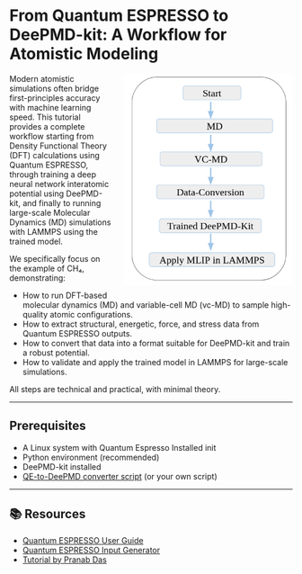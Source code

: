 # From Quantum ESPRESSO to DeePMD-kit: A Workflow for Atomistic Modeling
<img src="workflow.png" align="right" width="300" style="margin-left: 20px; margin-bottom: 20px;">

Modern atomistic simulations often bridge first-principles accuracy with machine learning speed. This tutorial provides a complete workflow starting from Density Functional Theory (DFT) calculations using Quantum ESPRESSO, through training a deep neural network interatomic potential using DeePMD-kit, and finally to running large-scale Molecular Dynamics (MD) simulations with LAMMPS using the trained model.

We specifically focus on the example of CH₄, demonstrating:

- How to run DFT-based molecular dynamics (MD) and variable-cell MD (vc-MD) to sample high-quality atomic configurations.
- How to extract structural, energetic, force, and stress data from Quantum ESPRESSO outputs.
- How to convert that data into a format suitable for DeePMD-kit and train a robust potential.
- How to validate and apply the trained model in LAMMPS for large-scale simulations.

All steps are technical and practical, with minimal theory.

---

## Prerequisites

- A Linux system with Quantum Espresso Installed init
- Python environment (recommended)
- DeePMD-kit installed
- [QE-to-DeePMD converter script]([https://github.com/deepmodeling/deepmd-kit/tree/master/tools/convert/qe](https://github.com/didarul59/QE-relax_to_DeePMD.git)) (or your own script)

---
## 📚 Resources

- [Quantum ESPRESSO User Guide](https://www.quantum-espresso.org/Doc/pw_user_guide/)
- [Quantum ESPRESSO Input Generator](https://qeinputgenerator.materialscloud.io/)
- [Tutorial by Pranab Das](https://pranabdas.github.io/espresso/)
